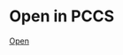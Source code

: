 # Open in PCCS

[Open](pccs:numberid=12312323&project.id=13412&agent.username=godlewsm&source=+48664450451&destination=365462126)
